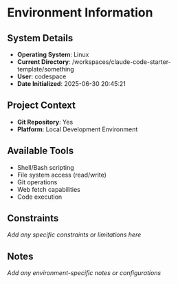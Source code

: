 <!-- This file gives specific information about the environment that Claude is running in -->

# Environment Information

## System Details
- **Operating System**: Linux
- **Current Directory**: /workspaces/claude-code-starter-template/something
- **User**: codespace
- **Date Initialized**: 2025-06-30 20:45:21

## Project Context
- **Git Repository**: Yes
- **Platform**: Local Development Environment

## Available Tools
- Shell/Bash scripting
- File system access (read/write)
- Git operations
- Web fetch capabilities
- Code execution

## Constraints
_Add any specific constraints or limitations here_

## Notes
_Add any environment-specific notes or configurations_

